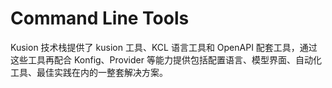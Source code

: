 # Command Line Tools

Kusion 技术栈提供了 kusion 工具、KCL 语言工具和 OpenAPI 配套工具，通过这些工具再配合 Konfig、Provider 等能力提供包括配置语言、模型界面、自动化工具、最佳实践在内的一整套解决方案。

